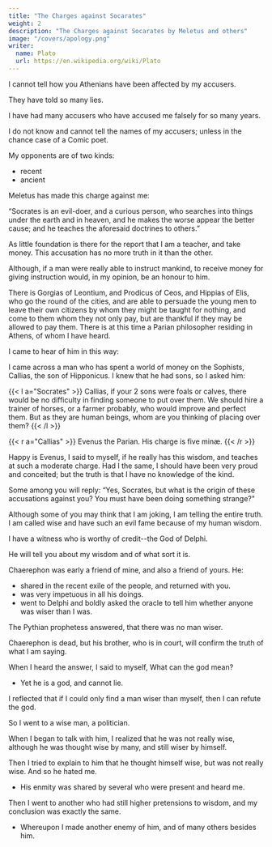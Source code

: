 ```yaml
---
title: "The Charges against Socarates"
weight: 2
description: "The Charges against Socarates by Meletus and others"
image: "/covers/apology.png"
writer:
  name: Plato
  url: https://en.wikipedia.org/wiki/Plato
---
```



I cannot tell how you Athenians have been affected by my accusers.

They have told so many lies. 

<!-- But they were so persuasive that they almost made me forget who I was.
Yet they have hardly uttered a word of truth. 

Of the many lies from them, I was quite amazed when they said that you should be on your guard and not allow yourselves to be deceived by the force of my eloquence. 

To say this, when they were certain to be detected as soon as I opened my lips and proved myself to be anything but a great speaker, did indeed appear to me most shameless—unless by the force of eloquence they mean the force of truth; for if such is their meaning, I admit that I am eloquent. But in how different a way from theirs! 

Well, as I was saying, they have scarcely spoken the truth at all; but from me you shall hear the whole truth: not, however, delivered after their manner in a set oration duly ornamented with words and phrases. No, by heaven! but I shall use the words and arguments which occur to me at the moment; for I am confident in the justice of my cause (Or, I am certain that I am right in taking this course.): at my time of life I ought not to be appearing before you, O men of Athens, in the character of a juvenile orator—let no one expect it of me. And I must beg of you to grant me a favour:—If I defend myself in my accustomed manner, and you hear me using the words which I have been in the habit of using in the agora, at the tables of the money-changers, or anywhere else, I would ask you not to be surprised, and not to interrupt me on this account. For I am more than seventy years of age, and appearing now for the first time in a court of law, I am quite a stranger to the language of the place; and therefore I would have you regard me as if I were really a stranger, whom you would excuse if he spoke in his native tongue, and after the fashion of his country:—Am I making an unfair request of you? Never mind the manner, which may or may not be good; but think only of the truth of my words, and give heed to that: let the speaker speak truly and the judge decide justly. -->

I have had many accusers who have accused me falsely for so many years.

<!-- I am more afraid of my first accusers than of Anytus and his associates, who are dangerous, too, in their own way. 
But far more dangerous are the others, who began when you were children, and took possession of your minds with their falsehoods, telling of one Socrates, a wise man, who speculated about the heaven above, and searched into the earth beneath, and made the worse appear the better cause. 
The disseminators of this tale are the accusers whom I dread; for their hearers are apt to fancy that such enquirers do not believe in the existence of the gods. And they are many, and their charges against me are of ancient date, and they were made by them in the days when you were more impressible than you are now—in childhood, or it may have been in youth—and the cause when heard went by default, for there was none to answer. And hardest of all,  -->

I do not know and cannot tell the names of my accusers; unless in the chance case of a Comic poet. 

<!-- All who from envy and malice have persuaded you—some of them having first convinced themselves—all this class of men are most difficult to deal with; for I cannot have them up here, and cross-examine them, and therefore I must simply fight with shadows in my own defence, and argue when there is no one who answers. I will ask you then to assume with me, as I was saying, that  -->

My opponents are of two kinds:
- recent
- ancient

<!-- and I hope that you will see the propriety of my answering the latter first, for these accusations you heard long before the others, and much oftener.

Well, then, I must make my defence, and endeavour to clear away in a short time, a slander which has lasted a long time. May I succeed, if to succeed be for my good and yours, or likely to avail me in my cause! The task is not an easy one; I quite understand the nature of it. And so leaving the event with God, in obedience to the law I will now make my defence.

I will begin at the beginning, and ask what is the accusation which has given rise to the slander of me, and in fact has encouraged  -->

Meletus has made this charge against me:

<!-- Well, what do the slanderers say? They shall be my prosecutors, and I will sum up their words in an affidavit:  -->

“Socrates is an evil-doer, and a curious person, who searches into things under the earth and in heaven, and he makes the worse appear the better cause; and he teaches the aforesaid doctrines to others.” 

<!-- Such is the nature of the accusation: it is just what you have yourselves seen in the comedy of Aristophanes (Aristoph., Clouds.), who has introduced a man whom he calls Socrates, going about and saying that he walks in air, and talking a deal of nonsense concerning matters of which I do not pretend to know either much or little—not that I mean to speak disparagingly of any one who is a student of natural philosophy. I should be very sorry if Meletus could bring so grave a charge against me. But the simple truth is, O Athenians, that I have nothing to do with physical speculations. Very many of those here present are witnesses to the truth of this, and to them I appeal. Speak then, you who have heard me, and tell your neighbours whether any of you have ever known me hold forth in few words or in many upon such matters...You hear their answer. And from what they say of this part of the charge you will be able to judge of the truth of the rest. -->


As little foundation is there for the report that I am a teacher, and take money. This accusation has no more truth in it than the other.

Although, if a man were really able to instruct mankind, to receive money for giving instruction would, in my opinion, be an honour to him. 

There is Gorgias of Leontium, and Prodicus of Ceos, and Hippias of Elis, who go the round of the cities, and are able to persuade the young men to leave their own citizens by whom they might be taught for nothing, and come to them whom they not only pay, but are thankful if they may be allowed to pay them. There is at this time a Parian philosopher residing in Athens, of whom I have heard.

I came to hear of him in this way:

I came across a man who has spent a world of money on the Sophists, Callias, the son of Hipponicus.  I knew that he had sons, so I asked him:

{{< l a="Socrates" >}}
Callias, if your 2 sons were foals or calves, there would be no difficulty in finding someone to put over them. We should hire a trainer of horses, or a farmer probably, who would improve and perfect them. But as they are human beings, whom are you thinking of placing over them?
{{< /l >}}
 <!-- Is there any one who understands human and political virtue?  -->


{{< r a="Callias" >}}
Evenus the Parian. His charge is five minæ.
{{< /r >}}


Happy is Evenus, I said to myself, if he really has this wisdom, and teaches at such a moderate charge. Had I the same, I should have been very proud and conceited; but the truth is that I have no knowledge of the kind.

Some among you will reply: “Yes, Socrates, but what is the origin of these accusations against you? You must have been doing something strange?"

<!-- All these rumours and this talk about you would never have arisen if you had been like other men: 
What is their cause? 
for we should be sorry to judge hastily of you.”  -->

Although some of you may think that I am joking, I am telling the entire truth. I am called wise and have such an evil fame because of my human wisdom. 

<!-- Whereas the persons of whom I was speaking have a superhuman wisdom which I may fail to describe, because I have it not myself. -->

I have a witness who is worthy of credit--the God of Delphi.

He will tell you about my wisdom and of what sort it is. 

Chaerephon was early a friend of mine, and also a friend of yours. He:
- shared in the recent exile of the people, and returned with you.
- was very impetuous in all his doings.
- went to Delphi and boldly asked the oracle to tell him whether anyone was wiser than I was.

The Pythian prophetess answered, that there was no man wiser. 

Chaerephon is dead, but his brother, who is in court, will confirm the truth of what I am saying.

When I heard the answer, I said to myself, What can the god mean? 
- Yet he is a god, and cannot lie.

<!-- that would be against his nature.  -->

<!-- After long consideration, I thought of a method of trying the question.  -->

I reflected that if I could only find a man wiser than myself, then I can refute the god.

<!-- I should say to him, “Here is a man who is wiser than I am; but you said that I was the wisest.”  -->

So I went to a wise man, a politician.

<!-- He was  whom I selected for examination. -->
When I began to talk with him, I realized that he was not really wise, although he was thought wise by many, and still wiser by himself.

Then I tried to explain to him that he thought himself wise, but was not really wise. And so he hated me.
<!-- The consequence was that he hated me. -->
- His enmity was shared by several who were present and heard me. 

<!-- So I left him, saying to myself, as I went away: Well, although I do not suppose that either of us knows anything really beautiful and good, I am better off than he is,—for he knows nothing, and thinks that he knows.

I neither know nor think that I know. 

In this latter particular, then, I seem to have slightly the advantage of him.  -->

Then I went to another who had still higher pretensions to wisdom, and my conclusion was exactly the same. 
- Whereupon I made another enemy of him, and of many others besides him.
